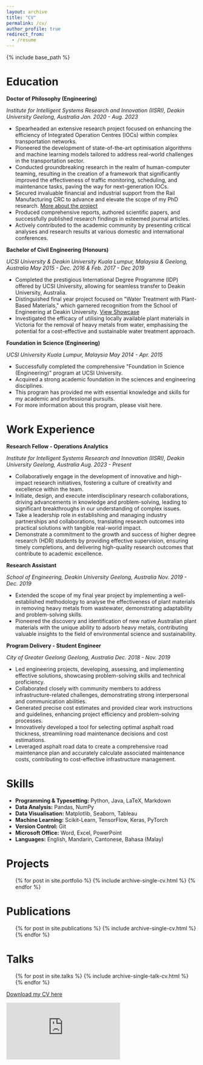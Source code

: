 ```yaml
---
layout: archive
title: "CV"
permalink: /cv/
author_profile: true
redirect_from:
  - /resume
---
```


{% include base_path %}

Education
======
**Doctor of Philosophy (Engineering)**

*Institute for Intelligent Systems Research and Innovation (IISRI), Deakin University*
*Geelong, Australia*
*Jan. 2020 - Aug. 2023*

* Spearheaded an extensive research project focused on enhancing the efficiency of Integrated Operation Centres (IOCs) within complex transportation networks.
* Pioneered the development of state-of-the-art optimisation algorithms and machine learning models tailored to address real-world challenges in the transportation sector.
* Conducted groundbreaking research in the realm of human-computer teaming, resulting in the creation of a framework that significantly improved the effectiveness of traffic monitoring, scheduling, and maintenance tasks, paving the way for next-generation IOCs.
* Secured invaluable financial and industrial support from the Rail Manufacturing CRC to advance and elevate the scope of my PhD research. [More about the project](https://rmcrc.com.au/yit-hong-choo/)
* Produced comprehensive reports, authored scientific papers, and successfully published research findings in esteemed journal articles.
* Actively contributed to the academic community by presenting critical analyses and research results at various domestic and international conferences.

**Bachelor of Civil Engineering (Honours)**

*UCSI University & Deakin University*
*Kuala Lumpur, Malaysia & Geelong, Australia*
*May 2015 - Dec. 2016 & Feb. 2017 - Dec 2019*

* Completed the prestigious International Degree Programme (IDP) offered by UCSI University, allowing for seamless transfer to Deakin University, Australia.
* Distinguished final year project focused on "Water Treatment with Plant-Based Materials," which garnered recognition from the School of Engineering at Deakin University. [View Showcase](https://www.deakin.edu.au/engineering/showcase)
* Investigated the efficacy of utilising locally available plant materials in Victoria for the removal of heavy metals from water, emphasising the potential for a cost-effective and sustainable water treatment approach.

**Foundation in Science (Engineering)**

*UCSI University*
*Kuala Lumpur, Malaysia*
*May 2014 - Apr. 2015*

* Successfully completed the comprehensive "Foundation in Science (Engineering)" program at UCSI University.
* Acquired a strong academic foundation in the sciences and engineering disciplines.
* This program has provided me with essential knowledge and skills for my academic and professional pursuits.
* For more information about this program, please visit here.

Work Experience
======
**Research Fellow - Operations Analytics**

*Institute for Intelligent Systems Research and Innovation (IISRI), Deakin University*
*Geelong, Australia*
*Aug. 2023 - Present*

* Collaboratively engage in the development of innovative and high-impact research initiatives, fostering a culture of creativity and excellence within the team.
* Initiate, design, and execute interdisciplinary research collaborations, driving advancements in knowledge and problem-solving, leading to significant breakthroughs in our understanding of complex issues.
* Take a leadership role in establishing and managing industry partnerships and collaborations, translating research outcomes into practical solutions with tangible real-world impact.
* Demonstrate a commitment to the growth and success of higher degree research (HDR) students by providing effective supervision, ensuring timely completions, and delivering high-quality research outcomes that contribute to academic excellence.

**Research Assistant**

*School of Engineering, Deakin University*
*Geelong, Australia*
*Nov. 2019 - Dec. 2019*

* Extended the scope of my final year project by implementing a well-established methodology to analyse the effectiveness of plant materials in removing heavy metals from wastewater, demonstrating adaptability and problem-solving skills.
* Pioneered the discovery and identification of new native Australian plant materials with the unique ability to adsorb heavy metals, contributing valuable insights to the field of environmental science and sustainability.

**Program Delivery - Student Engineer**

*City of Greater Geelong*
*Geelong, Australia*
*Dec. 2018 - Nov. 2019*

* Led engineering projects, developing, assessing, and implementing effective solutions, showcasing problem-solving skills and technical proficiency.
* Collaborated closely with community members to address infrastructure-related challenges, demonstrating strong interpersonal and communication abilities.
* Generated precise cost estimates and provided clear work instructions and guidelines, enhancing project efficiency and problem-solving processes.
* Innovatively developed a tool for selecting optimal asphalt road thickness, streamlining road maintenance decisions and cost estimations.
* Leveraged asphalt road data to create a comprehensive road maintenance plan and accurately calculate associated maintenance costs, contributing to cost-effective infrastructure management.

Skills
======
- **Programming & Typesetting:** Python, Java, LaTeX, Markdown
- **Data Analysis:** Pandas, NumPy
- **Data Visualisation:** Matplotlib, Seaborn, Tableau
- **Machine Learning:** Scikit-Learn, TensorFlow, Keras, PyTorch
- **Version Control:** Git
- **Microsoft Office:** Word, Excel, PowerPoint
- **Languages:** English, Mandarin, Cantonese, Bahasa (Malay)


Projects
======
  <ul>{% for post in site.portfolio %}
    {% include archive-single-cv.html %}
  {% endfor %}</ul>

Publications
======
  <ul>{% for post in site.publications %}
    {% include archive-single-cv.html %}
  {% endfor %}</ul>
  
Talks
======
  <ul>{% for post in site.talks %}
    {% include archive-single-talk-cv.html %}
  {% endfor %}</ul>

[Download my CV here](https://kelza23.github.io/files/resume_cv.pdf)

<embed src="https://kelza23.github.io/files/resume_cv.pdf" type="application/pdf">